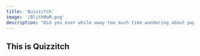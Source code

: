 ```yaml
---
title: 'Quizzitch'
image: '/BlithMoM.png'
description: "Did you ever while away too much time wondering about pop culture? Did you binge Friends instead of hanging out with your REAL friends, read the history of Old Valyria instead of Indian history, or learnt Harry Potter spells instead of math for- mulas? If you nodded along all the time while reading this, then you're in luck. We come back with a new and revamped version of Gujarat's biggest college pop-culture quiz, Quizzitch - 'You Know Nothing'! Get into your nerdiest mode and start binging so no one can say, 'You know nothing'. "
---
```


## This is Quizzitch